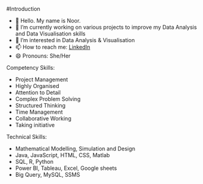 #Introduction

- 👋 Hello. My name is Noor.
- 🔭 I’m currently working on various projects to improve my Data Analysis and Data Visualisation skills
- 🌱 I’m interested in Data Analysis & Visualisation 
- 📫 How to reach me: [LinkedIn](https://www.linkedin.com/in/noorulain-fahad/)
- 😄 Pronouns: She/Her

Competency Skills:

- Project Management
- Highly Organised
- Attention to Detail
- Complex Problem Solving
- Structured Thinking
- Time Management
- Collaborative Working
- Taking initiative

Technical Skills:

- Mathematical Modelling, Simulation and Design
- Java, JavaScript, HTML, CSS, Matlab
- SQL, R, Python
- Power BI, Tableau, Excel, Google sheets
- Big Query, MySQL, SSMS
